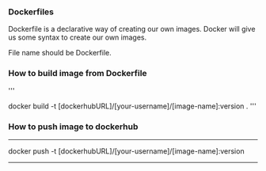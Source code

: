 ### Dockerfiles

Dockerfile is a declarative way of creating our own images. Docker will give us some syntax to create our own images.

File name should be Dockerfile.
### How to build image from Dockerfile

'''

docker build -t [dockerhubURL]/[your-username]/[image-name]:version .
'''

### How to push image to dockerhub

***
docker push -t [dockerhubURL]/[your-username]/[image-name]:version
***

